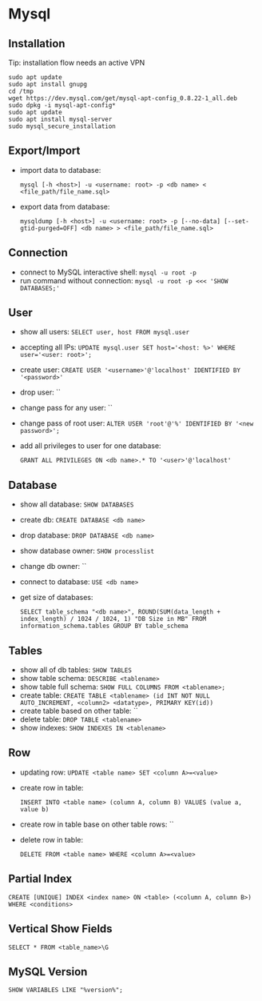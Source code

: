 # Mysql

## Installation

Tip: installation flow needs an active VPN

```
sudo apt update
sudo apt install gnupg
cd /tmp
wget https://dev.mysql.com/get/mysql-apt-config_0.8.22-1_all.deb
sudo dpkg -i mysql-apt-config*
sudo apt update
sudo apt install mysql-server
sudo mysql_secure_installation
```

## Export/Import

- import data to database:

  `mysql [-h <host>] -u <username: root> -p <db name> < <file_path/file_name.sql>`

- export data from database:

  `mysqldump [-h <host>] -u <username: root> -p [--no-data] [--set-gtid-purged=OFF] <db name> > <file_path/file_name.sql>`

## Connection

- connect to MySQL interactive shell: `mysql -u root -p`
- run command without connection: `mysql -u root -p <<< 'SHOW DATABASES;'`

## User

- show all users: `SELECT user, host FROM mysql.user`

- accepting all IPs: `UPDATE mysql.user SET host='<host: %>' WHERE user='<user: root>';`

- create user: `CREATE USER '<username>'@'localhost' IDENTIFIED BY '<password>'`

- drop user: ``

- change pass for any user: ``

- change pass of root user: `ALTER USER 'root'@'%' IDENTIFIED BY '<new password>';`

- add all privileges to user for one database:

  `GRANT ALL PRIVILEGES ON <db name>.* TO '<user>'@'localhost'`

## Database

- show all database: `SHOW DATABASES`

- create db: `CREATE DATABASE <db name>`

- drop database: `DROP DATABASE <db name>`

- show database owner: `SHOW processlist`

- change db owner: ``

- connect to database: `USE <db name>`

- get size of databases:

  `SELECT table_schema "<db name>", ROUND(SUM(data_length + index_length) / 1024 / 1024, 1) "DB Size in MB" FROM information_schema.tables GROUP BY table_schema`

## Tables

- show all of db tables: `SHOW TABLES`
- show table schema: `DESCRIBE <tablename>`
- show table full schema: `SHOW FULL COLUMNS FROM <tablename>;`
- create table: `CREATE TABLE <tablename> (id INT NOT NULL AUTO_INCREMENT, <column2> <datatype>, PRIMARY KEY(id))`
- create table based on other table: ``
- delete table: `DROP TABLE <tablename>`
- show indexes: `SHOW INDEXES IN <tablename>`

## Row

- updating row: `UPDATE <table name> SET <column A>=<value>`

- create row in table:

  `INSERT INTO <table name> (column A, column B) VALUES (value a, value b)`

- create row in table base on other table rows: ``

- delete row in table:

  `DELETE FROM <table name> WHERE <column A>=<value>`

## Partial Index

`CREATE [UNIQUE] INDEX <index name> ON <table> (<column A, column B>) WHERE <conditions>`

## Vertical Show Fields

`SELECT * FROM <table_name>\G`

## MySQL Version

`SHOW VARIABLES LIKE "%version%";`

